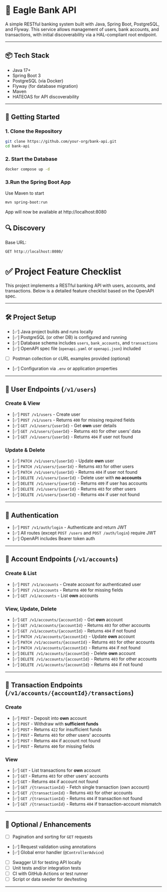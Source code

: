 # 🏦 Eagle Bank API

A simple RESTful banking system built with Java, Spring Boot, PostgreSQL, and Flyway. This service allows management of users, bank accounts, and transactions, with initial discoverability via a HAL-compliant root endpoint.

---

## 📦 Tech Stack

- Java 17+
- Spring Boot 3
- PostgreSQL (via Docker)
- Flyway (for database migration)
- Maven
- HATEOAS for API discoverability

---

## 🚀 Getting Started

### 1. Clone the Repository

```bash
git clone https://github.com/your-org/bank-api.git
cd bank-api
```

### 2. Start the Database

```bash
docker compose up -d
```

### 3.Run the Spring Boot App

Use Maven to start
```bash
mvn spring-boot:run
```
App will now be available at http://localhost:8080

## 🔍 Discovery

Base URL:
```
GET http://localhost:8080/
```

# ✅ Project Feature Checklist

This project implements a RESTful banking API with users, accounts, and transactions. Below is a detailed feature checklist based on the OpenAPI spec.

---

## 🛠️ Project Setup

- [✅] Java project builds and runs locally
- [✅] PostgreSQL (or other DB) is configured and running
- [✅] Database schema includes `users`, `bank_accounts`, and `transactions`
- [✅] OpenAPI spec file (`openapi.yaml` or `openapi.json`) included
- [ ] Postman collection or cURL examples provided (optional)
- [✅] Configuration via `.env` or application properties

---

## 👤 User Endpoints (`/v1/users`)

### Create & View

- [✅] `POST /v1/users` - Create user
- [✅] `POST /v1/users` - Returns `400` for missing required fields
- [✅] `GET /v1/users/{userId}` - Get **own** user details
- [✅] `GET /v1/users/{userId}` - Returns `403` for other users’ data
- [✅] `GET /v1/users/{userId}` - Returns `404` if user not found

### Update & Delete

- [✅] `PATCH /v1/users/{userId}` - Update **own** user
- [✅] `PATCH /v1/users/{userId}` - Returns `403` for other users
- [✅] `PATCH /v1/users/{userId}` - Returns `404` if user not found
- [✅] `DELETE /v1/users/{userId}` - Delete user with **no accounts**
- [✅] `DELETE /v1/users/{userId}` - Returns `409` if user has accounts
- [✅] `DELETE /v1/users/{userId}` - Returns `403` for other users
- [✅] `DELETE /v1/users/{userId}` - Returns `404` if user not found

---

## 🔐 Authentication

- [✅] `POST /v1/auth/login` - Authenticate and return JWT
- [✅] All routes (except `POST /users` and `POST /auth/login`) require JWT
- [✅] OpenAPI includes Bearer token auth

---

## 🏦 Account Endpoints (`/v1/accounts`)

### Create & List

- [✅] `POST /v1/accounts` - Create account for authenticated user
- [✅] `POST /v1/accounts` - Returns `400` for missing fields
- [✅] `GET /v1/accounts` - List **own** accounts

### View, Update, Delete

- [✅] `GET /v1/accounts/{accountId}` - Get **own** account
- [✅] `GET /v1/accounts/{accountId}` - Returns `403` for other accounts
- [✅] `GET /v1/accounts/{accountId}` - Returns `404` if not found
- [✅] `PATCH /v1/accounts/{accountId}` - Update **own** account
- [✅] `PATCH /v1/accounts/{accountId}` - Returns `403` for other accounts
- [✅] `PATCH /v1/accounts/{accountId}` - Returns `404` if not found
- [✅] `DELETE /v1/accounts/{accountId}` - Delete **own** account
- [✅] `DELETE /v1/accounts/{accountId}` - Returns `403` for other accounts
- [✅] `DELETE /v1/accounts/{accountId}` - Returns `404` if not found

---

## 💸 Transaction Endpoints (`/v1/accounts/{accountId}/transactions`)

### Create

- [✅] `POST` - Deposit into **own** account
- [✅] `POST` - Withdraw with **sufficient funds**
- [✅] `POST` - Returns `422` for insufficient funds
- [✅] `POST` - Returns `403` for other users' accounts
- [✅] `POST` - Returns `404` if account not found
- [✅] `POST` - Returns `400` for missing fields

### View

- [✅] `GET` - List transactions for **own** account
- [✅] `GET` - Returns `403` for other users' accounts
- [✅] `GET` - Returns `404` if account not found
- [✅] `GET /{transactionId}` - Fetch single transaction (own account)
- [✅] `GET /{transactionId}` - Returns `403` for other accounts
- [✅] `GET /{transactionId}` - Returns `404` if transaction not found
- [✅] `GET /{transactionId}` - Returns `404` if transaction-account mismatch

---

## 🚀 Optional / Enhancements

- [ ] Pagination and sorting for `GET` requests
- [✅] Request validation using annotations
- [✅] Global error handler (`@ControllerAdvice`)
- [ ] Swagger UI for testing API locally
- [ ] Unit tests and/or integration tests
- [ ] CI with GitHub Actions or test runner
- [ ] Script or data seeder for dev/testing

---





